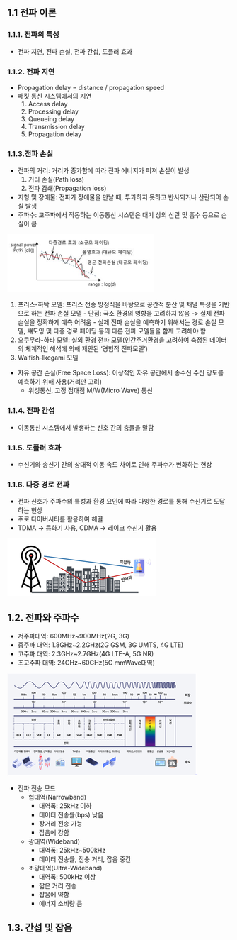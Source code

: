 ## 1.1 전파 이론
### 1.1.1. 전파의 특성
- 전파 지연, 전파 손실, 전파 간섭, 도플러 효과
### 1.1.2. 전파 지연
- Propagation delay = distance / propagation speed
- 패킷 통신 시스템에서의 지연
    1) Access delay
	2) Processing delay
	3) Queueing delay
	4) Transmission delay
	5) Propagation delay
### 1.1.3.전파 손실
- 전파의 거리: 거리가 증가함에 따라 전파 에너지가 퍼져 손실이 발생
	1) 거리 손실(Path loss)
	2) 전파 감쇄(Propagation loss)
- 지형 및 장애물: 전파가 장애물을 만날 때, 투과하지 못하고 반사되거나 산란되어 손실 발생
- 주파수: 고주파에서 작동하는 이동통신 시스템은 대기 상의 산란 및 흡수 등으로 손실이 큼
	  
![전파 손실의 변동성 비교(출처_정보통신기술용어해설)](img/propagation_loss.png)

1) 프리스-하탁 모델: 프리스 전송 방정식을 바탕으로 공간적 분산 및 채널 특성을 기반으로 하는 전파 손실 모델
	    - 단점: 국소 환경의 영향을 고려하지 않음 -> 실제 전파 손실을 정확하게 예측 어려움
	    - 실제 전파 손실을 예측하기 위해서는 경로 손실 모델, 섀도잉 및 다중 경로 페이딩 등의 다른 전파 모델들을 함께 고려해야 함
2) 오쿠무라-하타 모델: 실외 환경 전파 모델(인간주거환경을 고려하여 측정된 데이터의 체계적인 해석에 의해 제안된 ‘경험적 전파모델’)
3) Walfish-Ikegami 모델
- 자유 공간 손실(Free Space Loss): 이상적인 자유 공간에서 송수신 수신 강도를 예측하기 위해 사용(거리만 고려) 
    - 위성통신, 고정 점대점 M/W(Micro Wave) 통신
### 1.1.4. 전파 간섭
- 이동통신 시스템에서 발생하는 신호 간의 충돌을 말함
### 1.1.5. 도플러 효과
- 수신기와 송신기 간의 상대적 이동 속도 차이로 인해 주파수가 변화하는 현상 
### 1.1.6. 다중 경로 전파
- 전파 신호가 주파수의 특성과 환경 요인에 따라 다양한 경로를 통해 수신기로 도달하는 현상
- 주로 다이버시티를 활용하여 해결
- TDMA -> 등화기 사용, CDMA -> 레이크 수신기 활용

![다중 경로 페이딩](img/multi-path-fading.png)

## 1.2. 전파와 주파수
- 저주파대역: 600MHz~900MHz(2G, 3G)
- 중주파 대역: 1.8GHz~2.2GHz(2G GSM, 3G UMTS, 4G LTE)
- 고주파 대역: 2.3GHz~2.7GHz(4G LTE-A, 5G NR)
- 초고주파 대역: 24GHz~60GHz(5G mmWave대역)

![전자파의 분류(출처_한국방송통신전파진흥원)](img/propagation_index.png)

- 전파 전송 모드
  - 협대역(Narrowband)
    - 대역폭: 25kHz 이하
    - 데이터 전송률(bps) 낮음
    - 장거리 전송 가능
    - 잡음에 강함
  - 광대역(Wideband)
    - 대역폭: 25kHz~500kHz
    - 데이터 전송률, 전송 거리, 잡음 중간
  - 초광대역(Ultra-Wideband)
    - 대역폭: 500kHz 이상
    - 짧은 거리 전송
    - 잡음에 약함
    - 에너지 소비량 큼
    
## 1.3. 간섭 및 잡음
